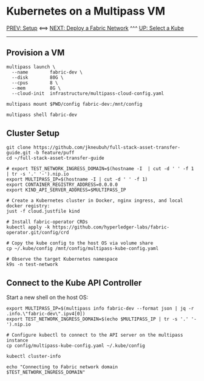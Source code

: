 # Kubernetes on a Multipass VM 

[PREV: Setup](00-setup.md) <==> [NEXT: Deploy a Fabric Network](20-fabric.md) ^^^ [UP: Select a Kube](10-kube.md)

---

## Provision a VM

```shell
multipass launch \
  --name        fabric-dev \
  --disk        80G \
  --cpus        8 \
  --mem         8G \
  --cloud-init  infrastructure/multipass-cloud-config.yaml

multipass mount $PWD/config fabric-dev:/mnt/config

multipass shell fabric-dev

```

## Cluster Setup 

```shell
git clone https://github.com/jkneubuh/full-stack-asset-transfer-guide.git -b feature/puff
cd ~/full-stack-asset-transfer-guide 

# export TEST_NETWORK_INGRESS_DOMAIN=$(hostname -I  | cut -d ' ' -f 1 | tr -s '.' '-').nip.io
export MULTIPASS_IP=$(hostname -I | cut -d ' ' -f 1) 
export CONTAINER_REGISTRY_ADDRESS=0.0.0.0
export KIND_API_SERVER_ADDRESS=$MULTIPASS_IP

# Create a Kubernetes cluster in Docker, nginx ingress, and local docker registry:
just -f cloud.justfile kind

# Install fabric-operator CRDs
kubectl apply -k https://github.com/hyperledger-labs/fabric-operator.git/config/crd

# Copy the kube config to the host OS via volume share 
cp ~/.kube/config /mnt/config/multipass-kube-config.yaml 

```

```shell
# Observe the target Kubernetes namespace 
k9s -n test-network 
```


## Connect to the Kube API Controller 

Start a new shell on the host OS: 

```shell
export MULTIPASS_IP=$(multipass info fabric-dev --format json | jq -r .info.\"fabric-dev\".ipv4[0])
export TEST_NETWORK_INGRESS_DOMAIN=$(echo $MULTIPASS_IP | tr -s '.' '-').nip.io

# Configure kubectl to connect to the API server on the multipass instance 
cp config/multipass-kube-config.yaml ~/.kube/config 

kubectl cluster-info

echo "Connecting to Fabric network domain $TEST_NETWORK_INGRESS_DOMAIN"

```
